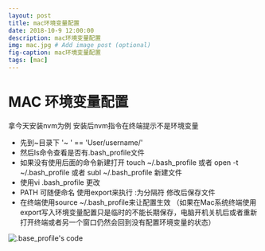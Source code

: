 ```yaml
---
layout: post
title: mac环境变量配置
date: 2018-10-9 12:00:00
description: mac环境变量配置
img: mac.jpg # Add image post (optional)
fig-caption: mac环境变量配置
tags: [mac]
---
```

# MAC 环境变量配置
拿今天安装nvm为例  安装后nvm指令在终端提示不是环境变量

* 先到~目录下      '~ ' ==  'User/username/'
* 然后ls命令查看是否有.bash_profile文件
* 如果没有使用后面的命令新建打开 touch ~/.bash_profile  或者 open -t ~/.bash_profile 或者 subl ~/.bash_profile 新建文件
* 使用vi .bash_profile 更改
* PATH 可随便命名 使用export来执行 :为分隔符 修改后保存文件
* 在终端使用source ~/.bash_profile来让配置生效
（如果在Mac系统终端使用export写入环境变量配置只是临时的不能长期保存，电脑开机关机后或者重新打开终端或者另一个窗口仍然会回到没有配置环境变量的状态）

![.base_profile's  code]({{site.baseurl}}/assets/img/2018.10.9/2018.10.9.png)